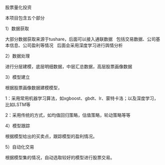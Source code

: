 股票量化投资  

本项目包含五个部分  

1）数据获取  

大部分数据获取来源于tushare，后面可以接入通联数据  
包括交易数据、公司基本信息、公司盈利等情况  
后面会采用深度学习进行舆情分析


2）数据处理  

进行分层建模，底层明细数据，中层汇总数据，高层股票画像数据  

3）模型建立  

根据股票画像数据建模模型，  

1：采用常用机器学习算法，如xgboost、gbdt、lr、蒙特卡洛；以及深度学习，比如LSTM等   

2：采用传统的方式，如均值回归策略，估值策略，轮动策略等等  

4）模型跟踪  

根据模型给出的买卖点，跟踪模型的盈利情况。  

5）自动化交易  

根据模型集的情况，自动选取较好的模型进行股票交易。





